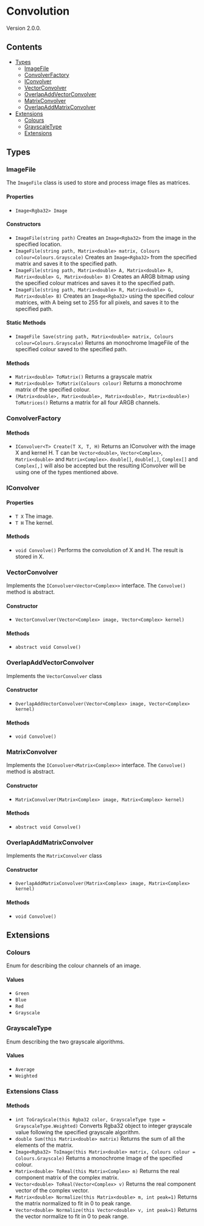 # Convolution
Version 2.0.0. 
## Contents
- [Types](#types)
    - [ImageFile](#imagefile)
    - [ConvolverFactory](#convolverfactory)
    - [IConvolver<T>](#iconvolver<t>)
    - [VectorConvolver](#vectorconvolver)
    - [OverlapAddVectorConvolver](#overlapaddvectorconvolver)
    - [MatrixConvolver](#matrixconvolver)
    - [OverlapAddMatrixConvolver](#overlapaddmatrixconvolver)
- [Extensions](#extensions)
    - [Colours](#colours)
    - [GrayscaleType](#grayscaletype)
    - [Extensions](#extensions-class)

## Types
### ImageFile
The ```ImageFile``` class is used to store and process image files as matrices.
#### Properties
- ```Image<Rgba32> Image```
#### Constructors
- ```ImageFile(string path)```
Creates an ```Image<Rgba32>``` from the image in the specified location.
- ```ImageFile(string path, Matrix<double> matrix, Colours colour=Colours.Grayscale)```
Creates an ```Image<Rgba32>``` from the specified matrix and saves it to the specified path.
- ```ImageFile(string path, Matrix<double> A, Matrix<double> R, Matrix<double> G, Matrix<double> B)```
Creates an ARGB bitmap using the specified colour matrices and saves it to the specified path.
- ```ImageFile(string path, Matrix<double> R, Matrix<double> G, Matrix<double> B)```
Creates an ```Image<Rgba32>``` using the specified colour matrices, with A being set to 255 for all pixels, and saves it to the specified path.
#### Static Methods
- ```ImageFile Save(string path, Matrix<double> matrix, Colours colour=Colours.Grayscale)```
Returns an monochrome ImageFile of the specified colour saved to the specified path.
#### Methods
- ```Matrix<double> ToMatrix()```
Returns a grayscale matrix
- ```Matrix<double> ToMatrix(Colours colour)```
Returns a monochrome matrix of the specified colour.
- ```(Matrix<double>, Matrix<double>, Matrix<double>, Matrix<double>) ToMatrices()```
Returns a matrix for all four ARGB channels.
### ConvolverFactory
#### Methods
- ```IConvolver<T> Create(T X, T, H)```
Returns an IConvolver with the image X and kernel H. T can be ```Vector<double>```, ```Vector<Complex>```, ```Matrix<double>``` and ```Matrix<Complex>```.
```double[]```, ```double[,]```, ```Complex[]``` and ```Complex[,]``` will also be accepted but the resulting IConvolver will be using one of the types mentioned above. 
### IConvolver<T>
#### Properties
- ```T X```
The image.
- ```T H```
The kernel.
#### Methods
- ```void Convolve()```
Performs the convolution of X and H. The result is stored in X. 
### VectorConvolver
Implements the ```IConvolver<Vector<Complex>>``` interface. The ```Convolve()``` method is abstract.
#### Constructor
- ```VectorConvolver(Vector<Complex> image, Vector<Complex> kernel)```
#### Methods
- ```abstract void Convolve()```
### OverlapAddVectorConvolver
Implements the ```VectorConvolver``` class
#### Constructor
- ```OverlapAddVectorConvolver(Vector<Complex> image, Vector<Complex> kernel)```
#### Methods
- ```void Convolve()```
### MatrixConvolver
Implements the ```IConvolver<Matrix<Complex>>``` interface. The ```Convolve()``` method is abstract.
#### Constructor
- ```MatrixConvolver(Matrix<Complex> image, Matrix<Complex> kernel)```
#### Methods
- ```abstract void Convolve()```
### OverlapAddMatrixConvolver
Implements the ```MatrixConvolver``` class
#### Constructor
- ```OverlapAddMatrixConvolver(Matrix<Complex> image, Matrix<Complex> kernel)```
#### Methods
- ```void Convolve()```
## Extensions
### Colours
Enum for describing the colour channels of an image.
#### Values
- ```Green```
- ```Blue```
- ```Red```
- ```Grayscale```
### GrayscaleType
Enum describing the two grayscale algorithms.
#### Values
- ```Average```
- ```Weighted```
### Extensions Class
#### Methods
- ```int ToGrayScale(this Rgba32 color, GrayscaleType type = GrayscaleType.Weighted)```
Converts Rgba32 object to integer grayscale value following the specified grayscale algorithm.
- ```double Sum(this Matrix<double> matrix)```
Returns the sum of all the elements of the matrix.
- ```Image<Rgba32> ToImage(this Matrix<double> matrix, Colours colour = Colours.Grayscale)```
Returns a monochrome Image of the specified colour.
- ```Matrix<double> ToReal(this Matrix<Complex> m)```
Returns the real component matrix of the complex matrix.
- ```Vector<double> ToReal(Vector<Complex> v)```
Returns the real component vector of the complex vector.
- ```Matrix<double> Normalize(this Matrix<double> m, int peak=1)```
Returns the matrix normalized to fit in 0 to peak range. 
- ```Vector<double> Normalize(this Vector<double> v, int peak=1)```
Returns the vector normalize to fit in 0 to peak range.